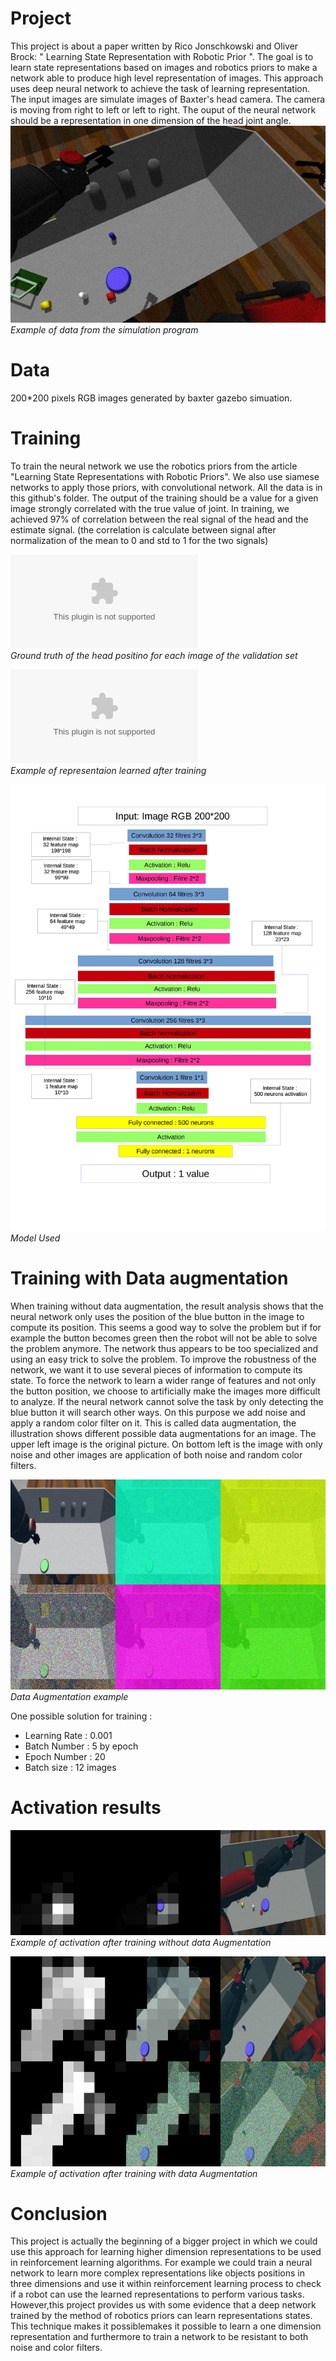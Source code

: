 # Project

This project is about a paper written by Rico Jonschkowski and Oliver Brock:  " Learning State Representation with Robotic Prior ". The goal is to learn state representations based on images and robotics priors to make a network able to produce high level representation of images.
This approach uses deep neural network to achieve the task of learning representation.
The input images are simulate images of Baxter's head camera. The camera is moving from right to left or left to right. The ouput of the neural network should be a representation in one dimension of the head joint angle. 
![Data example](/Data/pose10_head_pan/Images/frame0010.jpg)<br />
*Example of data from the simulation program*

# Data

200*200 pixels RGB images generated by baxter gazebo simuation.

# Training 

To train the neural network we use the robotics priors from the article "Learning State Representations with Robotic Priors".
We also use siamese networks to apply those priors, with convolutional network.
All the data is in this github's folder.
The output of the training should be a value for a given image strongly correlated with the true value of joint.
In training, we achieved 97% of correlation between the real signal of the head and the estimate signal. (the correlation is calculate between signal after normalization of the mean to 0 and std to 1 for the two signals)

![Data example](/Images/The_Truth.eps)<br />
*Ground truth of the head positino for each image of the validation set*

![Data example](/Images/stateSave7_103_Test.eps)<br />
*Example of representaion learned after training*

![Data example](/Images/model_en-page-001.jpg)<br />
*Model Used*

# Training with Data augmentation

When training without data augmentation, the result analysis  shows that the neural network only uses the position of the blue button in the image to compute its position. This seems a good way to solve the problem but if for example the button becomes green then the robot will not be able to solve the problem anymore. The network thus appears to be too specialized and using an easy trick to solve the problem. To improve the robustness of the network, we want it to use several pieces of information to compute its state.
To force the network to learn a wider range of features and not only the button position, we choose to artificially make the images more difficult to analyze. If the neural network cannot solve the task by only detecting the blue button it will search other ways. On this purpose we add noise and apply a random color filter on it. This is called data augmentation, the illustration shows different possible data augmentations for an image. The upper left image is the original picture. On bottom left is the image with only noise and other images are application of both noise and random color filters.

![Data example](/Images/imageDAtaAugmentation.jpg)<br />
*Data Augmentation example*


One possible solution for training : 
- Learning Rate : 0.001
- Batch Number : 5 by epoch
- Epoch Number : 20
- Batch size : 12 images


# Activation results

![Data example](/Images/Unsupervised_woda.jpg)<br />
*Example of activation after training without data Augmentation*

![Data example](/Images/Unsupervised.jpg)<br />
*Example of activation after training with data Augmentation*

# Conclusion

This project is actually the beginning of a bigger project in which we could use this approach for learning higher dimension representations to be used in reinforcement learning algorithms. For example we could train a neural network to learn more complex representations like objects positions in three dimensions and use it within reinforcement learning process to check if a robot can use the learned representations to perform various tasks.
However,this project provides us with some evidence that a deep network trained by the method of robotics priors can learn representations states. This technique makes it possiblemakes it possible to learn a one dimension representation and furthermore to train a network to be resistant to both noise and color filters. 


